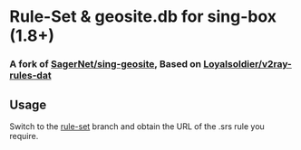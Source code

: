 # Rule-Set & geosite.db for sing-box (1.8+)

### A fork of [SagerNet/sing-geosite](https://github.com/SagerNet/sing-geosite), Based on [Loyalsoldier/v2ray-rules-dat](https://github.com/Loyalsoldier/v2ray-rules-dat)

## Usage

Switch to the [rule-set](https://github.com/ShanshanHY/sing-geosite/tree/rule-set) branch and obtain the URL of the .srs rule you require.
